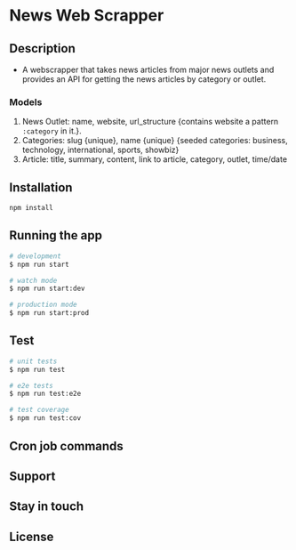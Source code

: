 # News Web Scrapper

## Description

- A webscrapper that takes news articles from major news outlets and provides an API for getting the news articles by category or outlet.

### Models

1. News Outlet: name, website, url_structure {contains website a pattern `:category` in it.}.
2. Categories: slug {unique}, name {unique} {seeded categories: business, technology, international, sports, showbiz}
3. Article: title, summary, content, link to article, category, outlet, time/date

## Installation

```bash
npm install
```

## Running the app

```bash
# development
$ npm run start

# watch mode
$ npm run start:dev

# production mode
$ npm run start:prod
```

## Test

```bash
# unit tests
$ npm run test

# e2e tests
$ npm run test:e2e

# test coverage
$ npm run test:cov
```

## Cron job commands

## Support

## Stay in touch

## License

